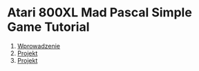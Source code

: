 # Atari 800XL Mad Pascal Simple Game Tutorial

1. [Wprowadzenie](01-Wprowadzenie/README.md)
2. [Projekt](02-Projekt/README.md)
3. [Projekt](03-HelloWorld/README.md)